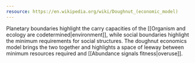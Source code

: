 ```yaml
---
resource: https://en.wikipedia.org/wiki/Doughnut_(economic_model)
---
```


Planetary boundaries highlight the carry capacities of the [[Organism and ecology are codetermined|environment]], while social boundaries highlight the minimum requirements for social structures. The doughnut economics model brings the two together and highlights a space of leeway between minimum resources required and [[Abundance signals fitness|overuse]].